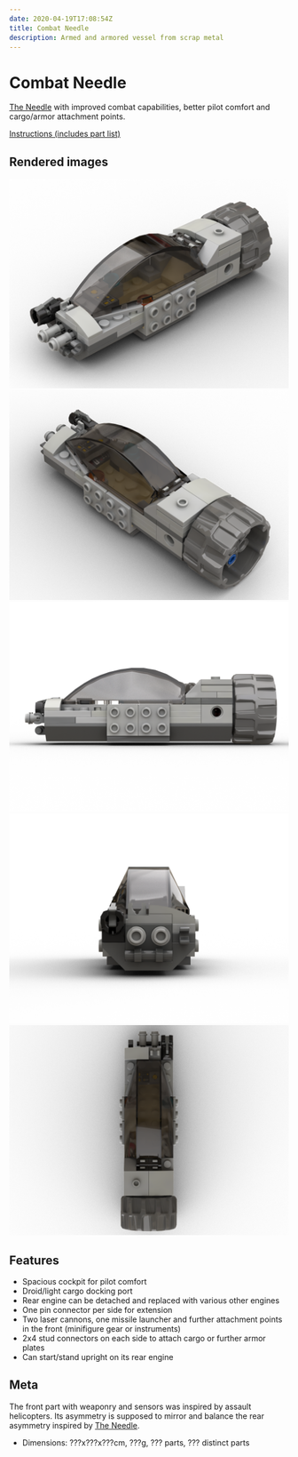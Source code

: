 ```yaml
---
date: 2020-04-19T17:08:54Z
title: Combat Needle
description: Armed and armored vessel from scrap metal
---
```


# Combat Needle

[The Needle](../the-needle/) with improved combat capabilities, better pilot comfort and cargo/armor attachment points.

[Instructions (includes part list)](combat-needle-instructions.pdf)

## Rendered images

![Combat Needle: diagonal front view](combat_needle.png)
![Combat Needle: diagonal rear view](combat_needle_2.png)
![Combat Needle: view from left side](combat_needle_3.png)
![Combat Needle: front view](combat_needle_4.png)
![Combat Needle: top view](combat_needle_5.png)

## Features

* Spacious cockpit for pilot comfort
* Droid/light cargo docking port
* Rear engine can be detached and replaced with various other engines
* One pin connector per side for extension
* Two laser cannons, one missile launcher and further attachment points in the front (minifigure gear or instruments)
* 2x4 stud connectors on each side to attach cargo or further armor plates
* Can start/stand upright on its rear engine

## Meta

The front part with weaponry and sensors was inspired by assault helicopters. Its asymmetry is supposed to mirror and balance the rear asymmetry inspired by [The Needle](../the-needle/).

* Dimensions: ???x???x???cm, ???g, ??? parts, ??? distinct parts

